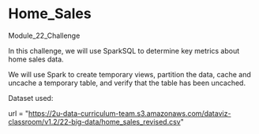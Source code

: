 # Home_Sales
Module_22_Challenge

In this challenge, we will use SparkSQL to determine key metrics about home sales data. 

We will use Spark to create temporary views, partition the data, cache and uncache a temporary table, and verify that the table has been uncached.

Dataset used: 

url = "https://2u-data-curriculum-team.s3.amazonaws.com/dataviz-classroom/v1.2/22-big-data/home_sales_revised.csv"
